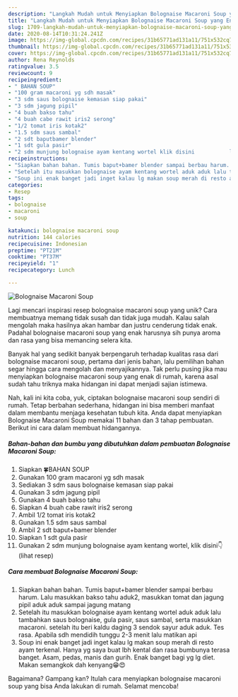 ```yaml
---
description: "Langkah Mudah untuk Menyiapkan Bolognaise Macaroni Soup yang Enak"
title: "Langkah Mudah untuk Menyiapkan Bolognaise Macaroni Soup yang Enak"
slug: 1709-langkah-mudah-untuk-menyiapkan-bolognaise-macaroni-soup-yang-enak
date: 2020-08-14T10:31:24.241Z
image: https://img-global.cpcdn.com/recipes/31b65771ad131a11/751x532cq70/bolognaise-macaroni-soup-foto-resep-utama.jpg
thumbnail: https://img-global.cpcdn.com/recipes/31b65771ad131a11/751x532cq70/bolognaise-macaroni-soup-foto-resep-utama.jpg
cover: https://img-global.cpcdn.com/recipes/31b65771ad131a11/751x532cq70/bolognaise-macaroni-soup-foto-resep-utama.jpg
author: Rena Reynolds
ratingvalue: 3.5
reviewcount: 9
recipeingredient:
- " BAHAN SOUP"
- "100 gram macaroni yg sdh masak"
- "3 sdm saus bolognaise kemasan siap pakai"
- "3 sdm jagung pipil"
- "4 buah bakso tahu"
- "4 buah cabe rawit iris2 serong"
- "1/2 tomat iris kotak2"
- "1.5 sdm saus sambal"
- "2 sdt baputbamer blender"
- "1 sdt gula pasir"
- "2 sdm munjung bolognaise ayam kentang wortel klik disini           lihat resep"
recipeinstructions:
- "Siapkan bahan bahan. Tumis baput+bamer blender sampai berbau harum. Lalu masukkan bakso tahu aduk2, masukkan tomat dan jagung pipil aduk aduk sampai jagung matang"
- "Setelah itu masukkan bolognaise ayam kentang wortel aduk aduk lalu tambahkan saus bolognaise, gula pasir, saus sambal, serta masukkan macaroni. setelah itu beri kaldu daging 3 sendok sayur aduk aduk. Tes rasa. Apabila sdh mendidih tunggu 2-3 menit lalu matikan api"
- "Soup ini enak banget jadi inget kalau lg makan soup merah di resto ayam terkenal. Hanya yg saya buat lbh kental dan rasa bumbunya terasa banget. Asam, pedas, manis dan gurih. Enak banget bagi yg lg diet. Makan semangkok dah kenyang😁😍"
categories:
- Resep
tags:
- bolognaise
- macaroni
- soup

katakunci: bolognaise macaroni soup 
nutrition: 144 calories
recipecuisine: Indonesian
preptime: "PT21M"
cooktime: "PT37M"
recipeyield: "1"
recipecategory: Lunch

---
```



![Bolognaise Macaroni Soup](https://img-global.cpcdn.com/recipes/31b65771ad131a11/751x532cq70/bolognaise-macaroni-soup-foto-resep-utama.jpg)

Lagi mencari inspirasi resep bolognaise macaroni soup yang unik? Cara membuatnya memang tidak susah dan tidak juga mudah. Kalau salah mengolah maka hasilnya akan hambar dan justru cenderung tidak enak. Padahal bolognaise macaroni soup yang enak harusnya sih punya aroma dan rasa yang bisa memancing selera kita.



Banyak hal yang sedikit banyak berpengaruh terhadap kualitas rasa dari bolognaise macaroni soup, pertama dari jenis bahan, lalu pemilihan bahan segar hingga cara mengolah dan menyajikannya. Tak perlu pusing jika mau menyiapkan bolognaise macaroni soup yang enak di rumah, karena asal sudah tahu triknya maka hidangan ini dapat menjadi sajian istimewa.


Nah, kali ini kita coba, yuk, ciptakan bolognaise macaroni soup sendiri di rumah. Tetap berbahan sederhana, hidangan ini bisa memberi manfaat dalam membantu menjaga kesehatan tubuh kita. Anda dapat menyiapkan Bolognaise Macaroni Soup memakai 11 bahan dan 3 tahap pembuatan. Berikut ini cara dalam membuat hidangannya.

<!--inarticleads1-->

##### Bahan-bahan dan bumbu yang dibutuhkan dalam pembuatan Bolognaise Macaroni Soup:

1. Siapkan  🍀BAHAN SOUP
1. Gunakan 100 gram macaroni yg sdh masak
1. Sediakan 3 sdm saus bolognaise kemasan siap pakai
1. Gunakan 3 sdm jagung pipil
1. Gunakan 4 buah bakso tahu
1. Siapkan 4 buah cabe rawit iris2 serong
1. Ambil 1/2 tomat iris kotak2
1. Gunakan 1.5 sdm saus sambal
1. Ambil 2 sdt baput+bamer blender
1. Siapkan 1 sdt gula pasir
1. Gunakan 2 sdm munjung bolognaise ayam kentang wortel, klik disini👇           (lihat resep)




<!--inarticleads2-->

##### Cara membuat Bolognaise Macaroni Soup:

1. Siapkan bahan bahan. Tumis baput+bamer blender sampai berbau harum. Lalu masukkan bakso tahu aduk2, masukkan tomat dan jagung pipil aduk aduk sampai jagung matang
1. Setelah itu masukkan bolognaise ayam kentang wortel aduk aduk lalu tambahkan saus bolognaise, gula pasir, saus sambal, serta masukkan macaroni. setelah itu beri kaldu daging 3 sendok sayur aduk aduk. Tes rasa. Apabila sdh mendidih tunggu 2-3 menit lalu matikan api
1. Soup ini enak banget jadi inget kalau lg makan soup merah di resto ayam terkenal. Hanya yg saya buat lbh kental dan rasa bumbunya terasa banget. Asam, pedas, manis dan gurih. Enak banget bagi yg lg diet. Makan semangkok dah kenyang😁😍




Bagaimana? Gampang kan? Itulah cara menyiapkan bolognaise macaroni soup yang bisa Anda lakukan di rumah. Selamat mencoba!
